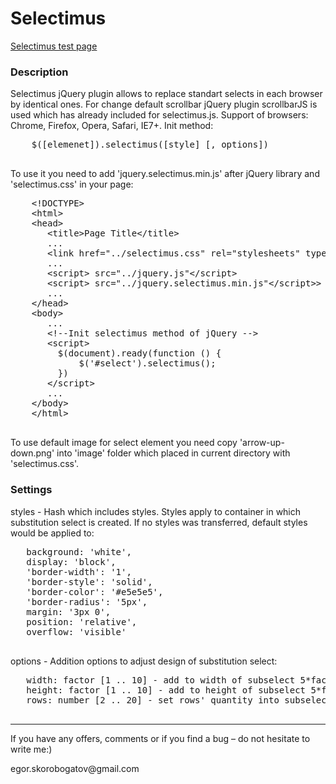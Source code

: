 <h1>Selectimus</h1>
<a target="_blank" href="http://188.127.227.198:3000/">Selectimus test page</a>
<h3>Description</h3>
<p>
Selectimus jQuery plugin allows to replace standart selects in each browser by identical ones. 
For change default scrollbar jQuery plugin scrollbarJS is used which has already included for selectimus.js. 
Support of browsers: Chrome, Firefox, Opera, Safari, IE7+. 
Init method:
</p>
<div class="highlight">
 <pre>
    $([elemenet]).selectimus([style] [, options]) 
 </pre>
</div>
<p>To use it you need to add 'jquery.selectimus.min.js' after jQuery library and 'selectimus.css' in your page:
</p>

<div class="highlight">
 <pre>
    &lt;!DOCTYPE&gt;
    &lt;html&gt;
    &lt;head&gt;
       &lt;title>Page Title&lt;/title&gt;
       ...
       &lt;link href="../selectimus.css" rel="stylesheets" type="text/css"&gt;
       ...
       &lt;script> src="../jquery.js"&lt;/script&gt;
       &lt;script> src="../jquery.selectimus.min.js"&lt;/script>&gt;
       ...
    &lt;/head&gt;
    &lt;body&gt;
       ...
       &lt;!--Init selectimus method of jQuery --&gt;
       &lt;script&gt;
         $(document).ready(function () {
             $('#select').selectimus();
         })
       &lt;/script&gt;
       ...
    &lt;/body&gt;
    &lt;/html&gt;  
 </pre>
</div>
<p>
To use default image for select element you need copy 'arrow-up-down.png' into 'image' folder 
which placed in current directory with 'selectimus.css'.
</p>

<h3>Settings</h3>
<p>
styles - Hash which includes styles. Styles apply to container in which substitution select is created. 
If no styles was transferred, default styles would be applied to:
</p>
<div class="highlight">
 <pre>
   background: 'white',
   display: 'block',
   'border-width': '1',
   'border-style': 'solid',
   'border-color': '#e5e5e5',
   'border-radius': '5px',
   margin: '3px 0',
   position: 'relative',
   overflow: 'visible'
 </pre>
</div>
<p>
options - Addition options to adjust design of substitution select:
</p>
<div class="highlight">
 <pre>
   width: factor [1 .. 10] - add to width of subselect 5*factor pixels
   height: factor [1 .. 10] - add to height of subselect 5*factor pixels
   rows: number [2 .. 20] - set rows' quantity into subselect
 </pre>
</div>


---------------------------------------
<p>
If you have any offers, comments or if you find a bug – do not hesitate to write me:)<br>
</p>
egor.skorobogatov@gmail.com
